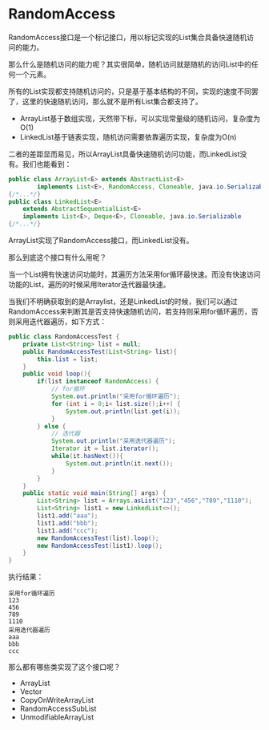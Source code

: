 # RandomAccess

RandomAccess接口是一个标记接口，用以标记实现的List集合具备快速随机访问的能力。

那么什么是随机访问的能力呢？其实很简单，随机访问就是随机的访问List中的任何一个元素。

所有的List实现都支持随机访问的，只是基于基本结构的不同，实现的速度不同罢了，这里的快速随机访问，那么就不是所有List集合都支持了。

- ArrayList基于数组实现，天然带下标，可以实现常量级的随机访问，复杂度为O(1)
- LinkedList基于链表实现，随机访问需要依靠遍历实现，复杂度为O(n)

二者的差距显而易见，所以ArrayList具备快速随机访问功能，而LinkedList没有。我们也能看到：

```java
public class ArrayList<E> extends AbstractList<E>
        implements List<E>, RandomAccess, Cloneable, java.io.Serializable
{/*...*/}
public class LinkedList<E>
    extends AbstractSequentialList<E>
    implements List<E>, Deque<E>, Cloneable, java.io.Serializable	
{/*...*/}
```

ArrayList实现了RandomAccess接口，而LinkedList没有。

那么到底这个接口有什么用呢？

当一个List拥有快速访问功能时，其遍历方法采用for循环最快速。而没有快速访问功能的List，遍历的时候采用Iterator迭代器最快速。

当我们不明确获取到的是Arraylist，还是LinkedList的时候，我们可以通过RandomAccess来判断其是否支持快速随机访问，若支持则采用for循环遍历，否则采用迭代器遍历，如下方式：

```java
public class RandomAccessTest {
    private List<String> list = null;
    public RandomAccessTest(List<String> list){
        this.list = list;
    }
    public void loop(){
        if(list instanceof RandomAccess) {
            // for循环
            System.out.println("采用for循环遍历");
            for (int i = 0;i< list.size();i++) {
                System.out.println(list.get(i));
            }
        } else {
            // 迭代器
            System.out.println("采用迭代器遍历");
            Iterator it = list.iterator();
            while(it.hasNext()){
                System.out.println(it.next());
            }
        }
    }
    public static void main(String[] args) {
        List<String> list = Arrays.asList("123","456","789","1110");
        List<String> list1 = new LinkedList<>();
        list1.add("aaa");
        list1.add("bbb");
        list1.add("ccc");
        new RandomAccessTest(list).loop();
        new RandomAccessTest(list1).loop();
    }
}
```

执行结果：

```text
采用for循环遍历
123
456
789
1110
采用迭代器遍历
aaa
bbb
ccc
```

那么都有哪些类实现了这个接口呢？

- ArrayList
- Vector
- CopyOnWriteArrayList
- RandomAccessSubList
- UnmodifiableArrayList